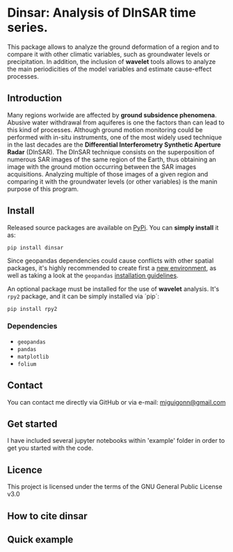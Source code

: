# Dinsar: Analysis of DInSAR time series.

This package allows to analyze the ground deformation of a region and to compare it with other climatic variables, such as groundwater levels or precipitation. In addition, the inclusion of **wavelet** tools allows to analyze the main periodicities of the model variables and estimate cause-effect processes.

## Introduction

Many regions worlwide are affected by **ground subsidence phenomena**. Abusive water withdrawal from aquiferes is one the factors than can lead to this kind of processes. Although ground motion monitoring could be performed with in-situ instruments, one of the most widely used technique in the last decades are the **Differential Interferometry Synthetic Aperture Radar** (DInSAR). The DInSAR technique consists on the superposition of numerous SAR images of the same region of the Earth, thus obtaining an image with the ground motion occurring between the SAR images acquisitions. Analyzing multiple of those images of a given region and comparing it with the groundwater levels (or other variables) is the manin purpose of this program.

## Install

Released source packages are available on [PyPi](https://pypi.org/). You can **simply install** it as:

`pip install dinsar`

Since geopandas dependencies could cause conflicts with other spatial packages, it's highly recommended to create first a [new environment](https://docs.conda.io/projects/conda/en/latest/user-guide/tasks/manage-environments.html#creating-an-environment-with-commands), as well as taking a look at the `geopandas` [installation guidelines](https://geopandas.org/en/stable/getting_started/install.html).

An optional package must be installed for the use of **wavelet** analysis. It's `rpy2` package, and it can be simply installed via ´pip´:

`pip install rpy2`

### Dependencies

- `geopandas`
- `pandas`
- `matplotlib`
- `folium`

## Contact

You can contact me directly via GitHub or via e-mail: miguigonn@gmail.com
    
## Get started

I have included several jupyter notebooks within 'example' folder in order to get you started with the code.

## Licence
This project is licensed under the terms of the GNU General Public License v3.0

## How to cite dinsar

## Quick example






